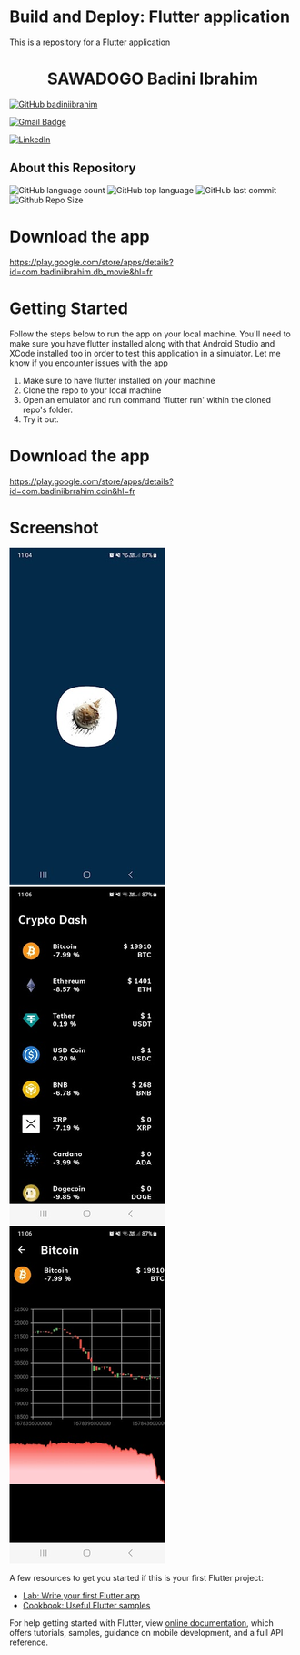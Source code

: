 # Build and Deploy: Flutter application
This is a repository for a Flutter application

<h1 align="center">
  SAWADOGO Badini Ibrahim
</h1>

[![GitHub badiniibrahim](https://img.shields.io/github/followers/badiniibrahim?label=follow&style=social)](https://github.com/badiniibrahim)

[![Gmail Badge](https://img.shields.io/badge/-sawadogo.badiniibrahim@gmail.com-c14438?style=flat-square&logo=Gmail&logoColor=white&link=sawadogo.badiniibrahim@gmail.com)](mailto:sawadogo.badiniibrahim@gmail.com)

[![LinkedIn](https://img.shields.io/badge/linkedin-%230077B5.svg?style=for-the-badge&logo=linkedin&logoColor=white)](https://www.linkedin.com/in/badini-ibrahim-s-306b119b/)

## About this Repository

![GitHub language count](https://img.shields.io/github/languages/count/badiniibrahim/flutter-app-crypto-dash)
![GitHub top language](https://img.shields.io/github/languages/top/badiniibrahim/flutter-app-crypto-dash)
![GitHub last commit](https://img.shields.io/github/last-commit/badiniibrahim/flutter-app-crypto-dash)
![Github Repo Size](https://img.shields.io/github/repo-size/badiniibrahim/flutter-app-crypto-dash)

# Download the app
https://play.google.com/store/apps/details?id=com.badiniibrahim.db_movie&hl=fr

# Getting Started
Follow the steps below to run the app on your local machine. You'll need to make sure you have flutter installed along with that Android Studio and XCode installed too in order to test this application in a simulator. Let me know if you encounter issues with the app

1. Make sure to have flutter installed on your machine
2. Clone the repo to your local machine
3. Open an emulator and run command 'flutter run' <Without quotes> within the cloned repo's folder.
4. Try it out.

# Download the app
https://play.google.com/store/apps/details?id=com.badiniibrrahim.coin&hl=fr

# Screenshot

![alt text](1.jpg)
![alt text](2.jpg)
![alt text](3.jpg)

A few resources to get you started if this is your first Flutter project:

- [Lab: Write your first Flutter app](https://flutter.dev/docs/get-started/codelab)
- [Cookbook: Useful Flutter samples](https://flutter.dev/docs/cookbook)

For help getting started with Flutter, view
[online documentation](https://flutter.dev/docs), which offers tutorials,
samples, guidance on mobile development, and a full API reference.

